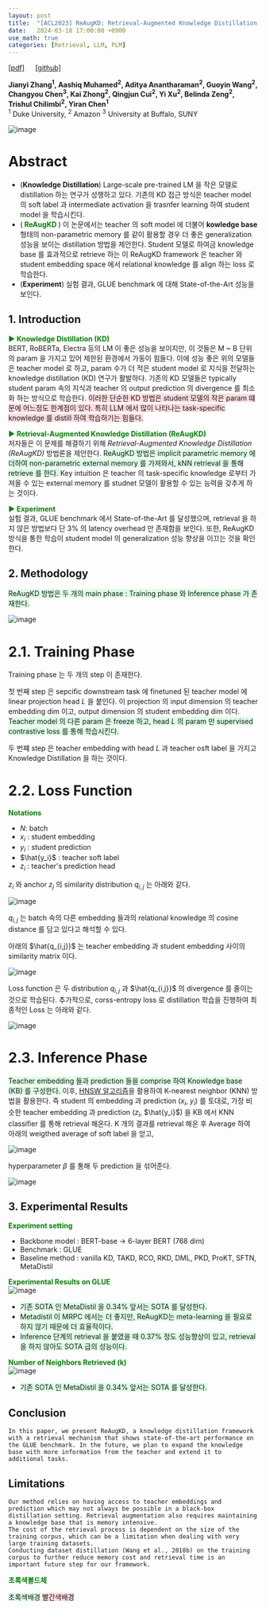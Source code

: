 ```yaml
---
layout: post
title:  "[ACL2023] ReAugKD: Retrieval-Augmented Knowledge Distillation For Pre-trained Language Models"
date:   2024-03-18 17:00:00 +0900
use_math: true
categories: [Retrieval, LLM, PLM]
---
```


[[pdf]](https://aclanthology.org/2023.acl-short.97.pdf)  &emsp;
[[github]](https://github.com/gabriben/awesome-generative-information-retrieval)

**Jianyi Zhang<sup>1</sup>, Aashiq Muhamed<sup>2</sup>, Aditya Anantharaman<sup>2</sup>, Guoyin Wang<sup>2</sup>, Changyou Chen<sup>3</sup>, Kai Zhong<sup>2</sup>, Qingjun Cui<sup>2</sup>, Yi Xu<sup>2</sup>, Belinda Zeng<sup>2</sup>, Trishul Chilimbi<sup>2</sup>, Yiran Chen<sup>1</sup>**
<br><sup>1</sup> Duke University, <sup>2</sup> Amazon <sup>3</sup> University at Buffalo, SUNY

![image](https://github.com/yong1-kim/yong1-kim.github.io/assets/42200027/6751ad19-b493-4ca7-8724-77364c1ad54e)

# Abstract
- (**Knowledge Distillation**) Large-scale pre-trained LM 을 작은 모델로 distillation 하는 연구가 성행하고 있다. 기존의 KD 접근 방식은 teacher model 의 soft label 과 intermediate activation 을 trasnfer learning 하여 student model 을 학습시킨다.
- (<span style='color:green;font-weight:bold'> ReAugKD </span>) 이 논문에서는 teacher 의 soft model 에 더불어 **kowledge base** 형태의 non-parametric memory 를 같이 활용할 경우 더 좋은 generalization 성능을 보이는 distillation 방법을 제안한다. Student 모델로 하여금 knowledge base 를 효과적으로 retrieve 하는 이 ReAugKD framework 은 teacher 와 student embedding space 에서 relational knowledge 를 align 하는 loss 로 학습한다.
- (**Experiment**) 실험 결과, GLUE benchmark 에 대해 State-of-the-Art 성능을 보인다.

## 1. Introduction

<span style='color:green;font-weight:bold'> ▶ Knowledge Distillation (KD) </span>
<br>
BERT, RoBERTa, Electra 등의 LM 이 좋은 성능을 보이지만, 이 것들은 M ~ B 단위의 param 을 가지고 있어 제한된 환경에서 가동이 힘들다.
이에 성능 좋은 위의 모델들은 teacher model 로 하고, param 수가 더 적은 student model 로 지식을 전달하는 knowledge distillation (KD) 연구가 활발하다.
기존의 KD 모델들은 typically student param 속의 지식과 teacher 의 output prediction 의 divergence 를 최소화 하는 방식으로 학습한다.
<span style='background-color: #ffdce0'> 이러한 단순한 KD 방법은 student 모델의 작은 param 떄문에 어느정도 한계점이 있다. 특히 LLM 에서 많이 나타나는 task-specific knowledge 를 distill 하여 학습하기는 힘들다. </span>

<span style='color:green;font-weight:bold'> ▶ Retrieval-Augmented Knowledge Distillation (ReAugKD) </span>
<br>
저자들은 이 문제를 해결하기 위해 *Retrieval-Augmented Knowledge Distillation (ReAugKD)* 방법론을 제안한다.
<span style='background-color: #dcffe4'> ReAugKD 방법은 implicit parametric memory 에 더하여 non-parametric external memory 를 가져와서, kNN retrieval 을 통해 retrieve 를 한다. </span>
Key intuition 은 teacher 의 task-specific knowledge 로부터 가져올 수 있는 external memory 를 studnet 모델이 활용할 수 있는 능력을 갖추게 하는 것이다.

<span style='color:green;font-weight:bold'> ▶ Experiment </span>
<br>
실험 결과, GLUE benchmark 에서 State-of-the-Art 를 달성했으며, retrieval 을 하지 않은 방법보다 단 3% 의 latency overhead 만 존재함을 보인다.
또한, ReAugKD 방식을 통한 학습이 student model 의 generalization 성능 향상을 이끄는 것을 확인한다.

## 2. Methodology

<span style='background-color: #dcffe4'> 
ReAugKD 방법은 두 개의 main phase : Training phase 와 Inference phase 가 존재한다.
</span>

![image](https://github.com/yong1-kim/yong1-kim.github.io/assets/42200027/e5c21a3e-cb02-4993-a127-f7ed5862e1fb)

# 2.1. Training Phase
Training phase 는 두 개의 step 이 존재한다. 

첫 번째 step 은 sepcific downstream task 에 finetuned 된 teacher model 에 linear projection head $L$ 을 붙인다.
이 projection 의 input dimension 의 teacher embedding dim 이고, output dimension 의 student embedding dim 이다.
<span style='background-color: #dcffe4'> Teacher model 의 다른 param 은 freeze 하고, head $L$ 의 param 만 supervised contrastive loss 를 통해 학습시킨다. </span>

두 번쨰 step 은 teacher embedding with head $L$ 과 teacher osft label 을 가지고 Knowledge Distillation 을 하는 것이다.

# 2.2. Loss Function

<span style='color:green;font-weight:bold'> Notations </span>
<br>
- $N$: batch
- $x_i$ : student embedding
- $y_i$ : student prediction
- $\hat{y_i}$ : teacher soft label
- $z_i$ : teacher's prediction head

$z_i$ 와 anchor $z_j$ 의 similarity distribution $q_{i,j}$ 는 아래와 같다.

![image](https://github.com/yong1-kim/yong1-kim.github.io/assets/42200027/bb0d53d2-27b0-4a60-b4c9-58f88ac9f4bd)

 $q_{i,j}$ 는 batch 속의 다른 embedding 들과의 relational knowledge 의 cosine distance 를 담고 있다고 해석할 수 있다.
 
아래의 $\hat{q_{i,j}}$ 는 teacher embedding 과 student embedding 사이의 similarity matrix 이다.

![image](https://github.com/yong1-kim/yong1-kim.github.io/assets/42200027/1160635c-0909-4480-915c-422f3a5eded2)

Loss function 은 두 distribution $q_{i,j}$ 과 $\hat{q_{i,j}}$ 의 divergence 를 줄이는 것으로 학습된다. 추가적으로, corss-entropy loss 로 distillation 학습을 진행하여 최종적인 Loss 는 아래와 같다.

![image](https://github.com/yong1-kim/yong1-kim.github.io/assets/42200027/b37f56e5-41f6-4cf9-90f1-9cf424c17898)

# 2.3. Inference Phase
<span style='background-color: #dcffe4'> Teacher embedding 들과 prediction 들을 comprise 하여 Knowledge base (KB) 를 구성한다. </span>
이후, [HNSW 알고리즘](https://arxiv.org/abs/1603.09320)을 활용하여 K-nearest neighbor (KNN) 방법을 활용한다.
즉 student 의 embedding 과 prediction ($x_i$, $y_i$) 를 토대로, 가장 비슷한 teacher embedding 과 prediction ($z_i$, $\hat{y_i}$) 을 KB 에서 KNN classifier 를 통해 retrieval 해온다.
K 개의 결과를 retrieval 해온 후 Average 하여 아래의 weigthed average of soft label 을 얻고,

![image](https://github.com/yong1-kim/yong1-kim.github.io/assets/42200027/f647e843-9ca8-4130-a371-473c7554e56b)

hyperparameter $\beta$ 를 통해 두 prediction 을 섞어준다.

![image](https://github.com/yong1-kim/yong1-kim.github.io/assets/42200027/3bd08597-fcc0-49f9-a203-71237750cb43)


## 3. Experimental Results
<span style='color:green;font-weight:bold'> Experiment setting </span>
<br>
- Backbone model : BERT-base -> 6-layer BERT (768 dim)
- Benchmark : GLUE
- Baseline method : vanilla KD, TAKD, RCO, RKD, DML, PKD, ProKT, SFTN, MetaDistil

<span style='color:green;font-weight:bold'> Experimental Results on GLUE </span>
<br>
![image](https://github.com/yong1-kim/yong1-kim.github.io/assets/42200027/6a1ed8dc-b3be-4b42-8eca-a19dc8b7cb24)

- <span style='background-color: #dcffe4'> 기존 SOTA 인 MetaDistil 을 0.34% 앞서는 SOTA 를 달성한다. </span>
- <span style='background-color: #dcffe4'> Metadistil 이 MRPC 에서는 더 좋지만, ReAugKD는 meta-learning 을 필요로 하지 않기 때문에 더 효율적이다. </span>
- <span style='background-color: #dcffe4'> Inference 단계의 retrieval 을 붙였을 때 0.37% 정도 성능향상이 있고, retrieval 을 하지 않아도 SOTA 급의 성능이다. </span>

<span style='color:green;font-weight:bold'> Number of Neighbors Retrieved (k) </span>
<br>
![image](https://github.com/yong1-kim/yong1-kim.github.io/assets/42200027/32c8d1d9-8dcb-4b5c-97ab-6381b65f1a54)

- <span style='background-color: #dcffe4'> 기존 SOTA 인 MetaDistil 을 0.34% 앞서는 SOTA 를 달성한다. </span>

## Conclusion
```
In this paper, we present ReAugKD, a knowledge distillation framework with a retrieval mechanism that shows state-of-the-art performance on the GLUE benchmark. In the future, we plan to expand the knowledge base with more information from the teacher and extend it to additional tasks.
```

## Limitations
```
Our method relies on having access to teacher embeddings and prediction which may not always be possible in a black-box distillation setting. Retrieval augmentation also requires maintaining a knowledge base that is memory intensive.
The cost of the retrieval process is dependent on the size of the training corpus, which can be a limitation when dealing with very large training datasets.
Conducting dataset distillation (Wang et al., 2018b) on the training corpus to further reduce memory cost and retrieval time is an important future step for our framework.
```




<span style='color:green;font-weight:bold'> 초록색볼드체 </span>
<br>

<span style='background-color: #dcffe4'> 초록색배경 </span>
<span style='background-color: #ffdce0'> 빨간색배경 </span>
